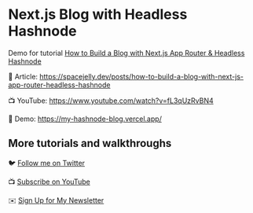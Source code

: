 # Next.js Blog with Headless Hashnode

Demo for tutorial [How to Build a Blog with Next.js App Router & Headless Hashnode](https://www.youtube.com/watch?v=fL3qUzRvBN4)

📝 Article: https://spacejelly.dev/posts/how-to-build-a-blog-with-next-js-app-router-headless-hashnode

📺 YouTube: https://www.youtube.com/watch?v=fL3qUzRvBN4

🚀 Demo: https://my-hashnode-blog.vercel.app/

## More tutorials and walkthroughs

🐦 [Follow me on Twitter](https://twitter.com/colbyfayock)

📺 [Subscribe on YouTube](https://www.youtube.com/colbyfayock)

✉️ [Sign Up for My Newsletter](https://colbyfayock.com/newsletter)
